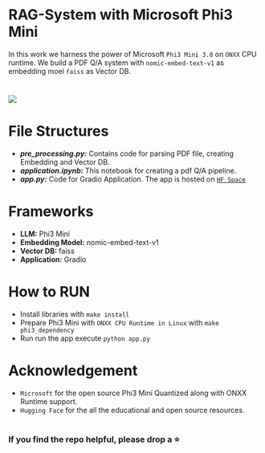 # RAG-System with Microsoft Phi3 Mini

In this work we harness the power of Microsoft `Phi3 Mini 3.8` on `ONXX` CPU runtime. We build a PDF Q/A system with `nomic-embed-text-v1` as embedding moel 
`faiss` as Vector DB.

#

<img src="https://github.com/swastikmaiti/digital_research_guide/blob/a458495c7620b0af1a86104e774d0f9f03b459e9/phi3-mini-onxx.png">

# File Structures
- ***pre_processing.py:*** Contains code for parsing PDF file, creating Embedding and Vector DB.
- ***application.ipynb:*** This notebook for creating a pdf Q/A pipeline.
- ***app.py:*** Code for Gradio Application. The app is hosted on [`HF Space`](https://huggingface.co/spaces/SwastikM/Phi3-Mini-ONXX)

# Frameworks
- **LLM:** Phi3 Mini
- **Embedding Model:** nomic-embed-text-v1
- **Vector DB:** faiss
- **Application:** Gradio

# How to RUN
- Install libraries with `make install`
- Prepare Phi3 Mini with `ONXX CPU Runtime in Linux` with `make phi3_dependency`
- Run run the app execute `python app.py`

# Acknowledgement
- `Microsoft` for the open source Phi3 Mini Quantized along with ONXX Runtime support.
- `Hugging Face` for the all the educational and open source resources.

#
### If you find the repo helpful, please drop a ⭐
